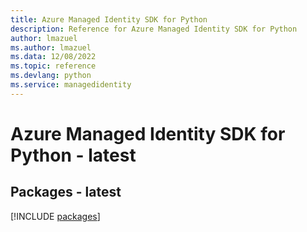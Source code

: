 ```yaml
---
title: Azure Managed Identity SDK for Python
description: Reference for Azure Managed Identity SDK for Python
author: lmazuel
ms.author: lmazuel
ms.data: 12/08/2022
ms.topic: reference
ms.devlang: python
ms.service: managedidentity
---
```

# Azure Managed Identity SDK for Python - latest
## Packages - latest
[!INCLUDE [packages](managed-identity-index.md)]